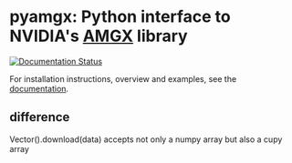 # pyamgx: Python interface to NVIDIA's [AMGX](https://github.com/NVIDIA/AMGX) library

[![Documentation Status](http://readthedocs.org/projects/pyamgx/badge/?version=latest)](http://pyamgx.readthedocs.io/en/latest/?badge=latest)

For installation instructions, overview and examples, see the
[documentation](https://pyamgx.readthedocs.io).

## difference
Vector().download(data) accepts not only a numpy array but also a cupy array